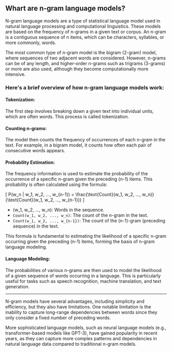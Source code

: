 ## Whart are n-gram language models?
N-gram language models are a type of statistical language model used in natural language processing and computational linguistics. These models are based on the frequency of n-grams in a given text or corpus. An n-gram is a contiguous sequence of n items, which can be characters, syllables, or more commonly, words.

The most common type of n-gram model is the bigram (2-gram) model, where sequences of two adjacent words are considered. However, n-grams can be of any length, and higher-order n-grams such as trigrams (3-grams) or more are also used, although they become computationally more intensive.

### Here's a brief overview of how n-gram language models work:

#### Tokenization:

The first step involves breaking down a given text into individual units, which are often words. This process is called tokenization.

#### Counting n-grams:

The model then counts the frequency of occurrences of each n-gram in the text. For example, in a bigram model, it counts how often each pair of consecutive words appears.

#### Probability Estimation:

The frequency information is used to estimate the probability of the occurrence of a specific n-gram given the preceding (n-1) items. This probability is often calculated using the formula:

\[ P(w_n | w_1, w_2, ..., w_{n-1}) = \frac{\text{Count}(w_1, w_2, ..., w_n)}{\text{Count}(w_1, w_2, ..., w_{n-1})} \]

- \(w_1, w_2, ..., w_n\): Words in the sequence.
- `Count(w_1, w_2, ..., w_n)`: The count of the n-gram in the text.
- `Count(w_1, w_2, ..., w_{n-1})`: The count of the (n-1)-gram (preceding sequence) in the text.

This formula is fundamental to estimating the likelihood of a specific n-gram occurring given the preceding (n-1) items, forming the basis of n-gram language modeling.

#### Language Modeling:

The probabilities of various n-grams are then used to model the likelihood of a given sequence of words occurring in a language. This is particularly useful for tasks such as speech recognition, machine translation, and text generation.

---

N-gram models have several advantages, including simplicity and efficiency, but they also have limitations. One notable limitation is the inability to capture long-range dependencies between words since they only consider a fixed number of preceding words.

More sophisticated language models, such as neural language models (e.g., transformer-based models like GPT-3), have gained popularity in recent years, as they can capture more complex patterns and dependencies in natural language data compared to traditional n-gram models.

